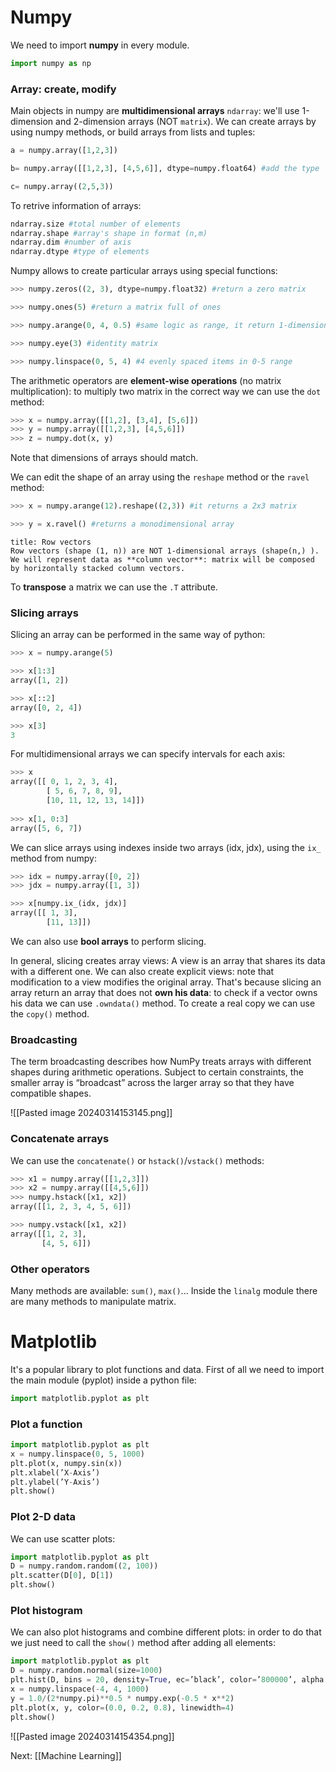 # Numpy

We need to import **numpy** in every module.

```python
import numpy as np
```

### Array: create, modify

Main objects in numpy are **multidimensional arrays** `ndarray`: we'll use 1-dimension and 2-dimension arrays (NOT `matrix`).
We can create arrays by using numpy methods, or build arrays from lists and tuples:

```python
a = numpy.array([1,2,3])

b= numpy.array([[1,2,3], [4,5,6]], dtype=numpy.float64) #add the type

c= numpy.array((2,5,3))
```

To retrive information of arrays:

```python
ndarray.size #total number of elements
ndarray.shape #array's shape in format (n,m)
ndarray.dim #number of axis
ndarray.dtype #type of elements
```

Numpy allows to create particular arrays using special functions:

```python
>>> numpy.zeros((2, 3), dtype=numpy.float32) #return a zero matrix

>>> numpy.ones(5) #return a matrix full of ones

>>> numpy.arange(0, 4, 0.5) #same logic as range, it return 1-dimension array

>>> numpy.eye(3) #identity matrix

>>> numpy.linspace(0, 5, 4) #4 evenly spaced items in 0-5 range
```

The arithmetic operators are **element-wise operations** (no matrix multiplication): to multiply two matrix in the correct way we can use the `dot` method:

```python
>>> x = numpy.array([[1,2], [3,4], [5,6]])
>>> y = numpy.array([[1,2,3], [4,5,6]])
>>> z = numpy.dot(x, y)
```

Note that dimensions of arrays should match.

We can edit the shape of an array using the `reshape` method or the `ravel` method:

```python
>>> x = numpy.arange(12).reshape((2,3)) #it returns a 2x3 matrix 

>>> y = x.ravel() #returns a monodimensional array
```

```ad-note
title: Row vectors
Row vectors (shape (1, n)) are NOT 1-dimensional arrays (shape(n,) ).
We will represent data as **column vector**: matrix will be composed by horizontally stacked column vectors. 
```

To **transpose** a matrix we can use the `.T` attribute.

### Slicing arrays

Slicing an array can be performed in the same way of python:

```python
>>> x = numpy.arange(5)

>>> x[1:3]
array([1, 2])

>>> x[::2]
array([0, 2, 4])

>>> x[3]
3
```

For multidimensional arrays we can specify intervals for each axis:

```python
>>> x
array([[ 0, 1, 2, 3, 4],
		[ 5, 6, 7, 8, 9],
		[10, 11, 12, 13, 14]])
		
>>> x[1, 0:3]
array([5, 6, 7])
```

We can slice arrays using indexes inside two arrays (idx, jdx), using the `ix_` method from numpy:

```python
>>> idx = numpy.array([0, 2])
>>> jdx = numpy.array([1, 3])

>>> x[numpy.ix_(idx, jdx)]
array([[ 1, 3],
		[11, 13]])
```

We can also use **bool arrays** to perform slicing.

In general, slicing creates array views: A view is an array that shares its data with a different one. We can also create explicit views:  note that modification to a view modifies the original array.
That's because slicing an array return an array that does not **own his data**: to check if a vector owns his data we can use `.owndata()` method.
To create a real copy we can use the `copy()` method.

### Broadcasting

The term broadcasting describes how NumPy treats arrays with different shapes during arithmetic operations. Subject to certain constraints, the smaller array is “broadcast” across the larger array so that they have compatible shapes.

![[Pasted image 20240314153145.png]]

### Concatenate arrays

We can use the `concatenate()` or `hstack()`/`vstack()` methods:

```python
>>> x1 = numpy.array([[1,2,3]])
>>> x2 = numpy.array([[4,5,6]])
>>> numpy.hstack([x1, x2])
array([[1, 2, 3, 4, 5, 6]])

>>> numpy.vstack([x1, x2])
array([[1, 2, 3],
	   [4, 5, 6]])
```

### Other operators

Many methods are available: `sum()`, `max()`...
Inside the `linalg` module there are many methods to manipulate matrix.


# Matplotlib

It's a popular library to plot functions and data. First of all we need to import the main module (pyplot) inside a python file:

```python
import matplotlib.pyplot as plt
```

### Plot a function

```python
import matplotlib.pyplot as plt
x = numpy.linspace(0, 5, 1000)
plt.plot(x, numpy.sin(x))
plt.xlabel(’X-Axis’)
plt.ylabel(’Y-Axis’)
plt.show()
```

### Plot 2-D data

We can use scatter plots:

```python
import matplotlib.pyplot as plt
D = numpy.random.random((2, 100))
plt.scatter(D[0], D[1])
plt.show()
```

### Plot histogram 

We can also plot histograms and combine different plots: in order to do that we just need to call the `show()` method after adding all elements:

```python
import matplotlib.pyplot as plt
D = numpy.random.normal(size=1000)
plt.hist(D, bins = 20, density=True, ec=’black’, color=’800000’, alpha = 0.5)
x = numpy.linspace(-4, 4, 1000)
y = 1.0/(2*numpy.pi)**0.5 * numpy.exp(-0.5 * x**2)
plt.plot(x, y, color=(0.0, 0.2, 0.8), linewidth=4)
plt.show()
```

![[Pasted image 20240314154354.png]]

Next: [[Machine Learning]]